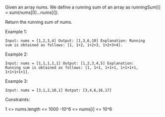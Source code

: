 Given an array nums. We define a running sum of an array as runningSum[i] = sum(nums[0]…nums[i]).

Return the running sum of nums.

Example 1:

<code>Input: nums = [1,2,3,4]
Output: [1,3,6,10]
Explanation: Running sum is obtained as follows: [1, 1+2, 1+2+3, 1+2+3+4].</code>

Example 2:

<code>Input: nums = [1,1,1,1,1]
Output: [1,2,3,4,5]
Explanation: Running sum is obtained as follows: [1, 1+1, 1+1+1, 1+1+1+1, 1+1+1+1+1].</code>

Example 3:

<code>Input: nums = [3,1,2,10,1]
Output: [3,4,6,16,17]</code>
 

Constraints:

1 <= nums.length <= 1000
-10^6 <= nums[i] <= 10^6